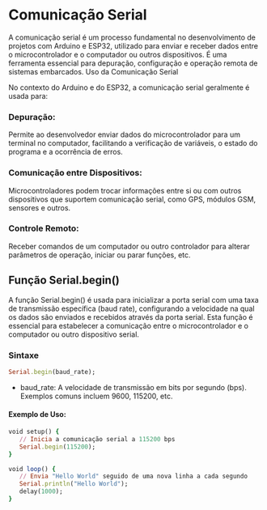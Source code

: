 # Comunicação Serial

A comunicação serial é um processo fundamental no desenvolvimento de projetos com Arduino e ESP32, utilizado para enviar e receber dados entre o microcontrolador e o computador ou outros dispositivos. É uma ferramenta essencial para depuração, configuração e operação remota de sistemas embarcados.
Uso da Comunicação Serial

No contexto do Arduino e do ESP32, a comunicação serial geralmente é usada para:

### Depuração: 
Permite ao desenvolvedor enviar dados do microcontrolador para um terminal no computador, facilitando a verificação de variáveis, o estado do programa e a ocorrência de erros.
### Comunicação entre Dispositivos:
Microcontroladores podem trocar informações entre si ou com outros dispositivos que suportem comunicação serial, como GPS, módulos GSM, sensores e outros.
### Controle Remoto: 
Receber comandos de um computador ou outro controlador para alterar parâmetros de operação, iniciar ou parar funções, etc.

## Função Serial.begin()

A função Serial.begin() é usada para inicializar a porta serial com uma taxa de transmissão específica (baud rate), configurando a velocidade na qual os dados são enviados e recebidos através da porta serial. Esta função é essencial para estabelecer a comunicação entre o microcontrolador e o computador ou outro dispositivo serial.

### Sintaxe
 ```ruby 
Serial.begin(baud_rate);
 ```
- baud_rate: A velocidade de transmissão em bits por segundo (bps). Exemplos comuns incluem 9600, 115200, etc.

#### Exemplo de Uso:

 ```ruby 
void setup() {
    // Inicia a comunicação serial a 115200 bps
    Serial.begin(115200);
}

void loop() {
    // Envia "Hello World" seguido de uma nova linha a cada segundo
    Serial.println("Hello World");
    delay(1000);
}

 ```
